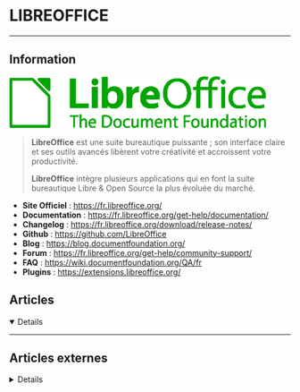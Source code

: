 # LIBREOFFICE
---

## <i class="fa-solid fa-hashtag"></i> Information

![Logo](../../_media/apps/libreoffice/libreoffice_logo.png ':size=250 :no-zoom')


> <i class="fa-solid fa-quote-left"></i> **LibreOffice** est une suite bureautique puissante ; son interface claire et ses outils avancés libèrent votre créativité et accroissent votre productivité.
>
> **LibreOffice** intègre plusieurs applications qui en font la suite bureautique Libre & Open Source la plus évoluée du marché. <i class="fa-solid fa-quote-left fa-rotate-180"></i>


- <i class="fa-solid fa-globe"></i> **Site Officiel** : https://fr.libreoffice.org/
- <i class="fa-solid fa-book"></i> **Documentation** : https://fr.libreoffice.org/get-help/documentation/
- <i class="fa-solid fa-file-circle-question"></i> **Changelog** : https://fr.libreoffice.org/download/release-notes/
- <i class="fa-brands fa-github"></i> **Github** : https://github.com/LibreOffice
- <i class="fab fa-blogger-b"></i> **Blog** : https://blog.documentfoundation.org/
- <i class="fas fa-comments"></i> **Forum** : https://fr.libreoffice.org/get-help/community-support/
- <i class="far fa-question-circle"></i> **FAQ** : https://wiki.documentfoundation.org/QA/fr
- <i class="fas fa-tools"></i> **Plugins** : https://extensions.libreoffice.org/


## <i class="fa-regular fa-newspaper"></i> Articles

<details open>

</details>

---

## <i class="fa-solid fa-glasses"></i> Articles externes

<details>

- [How to Create a Data Entry Form in LibreOffice Base](https://www.makeuseof.com/create-data-entry-form-libreoffice-base/)
- [How to Create a New Database With LibreOffice Base](https://www.makeuseof.com/create-new-database-with-libreoffice-base/)
- [How to Merge Docs in LibreOffice Writer With Master Document](https://www.makeuseof.com/merge-docs-in-libreoffice-writer-master-document/)
- [How to Open Excel Files in LibreOffice in Linux](https://linuxhint.com/open-excel-files-libreoffice-linux/)
- [How to sum numbers in LibreOffice Calc automatically](https://www.ghacks.net/2020/12/26/how-to-sum-numbers-in-libreoffice-calc-automatically/)
- [LibreOffice Writer: The Ultimate Keyboard Shortcuts Cheat Sheet](https://www.makeuseof.com/libreoffice-writer-keyboard-shortcuts/)
- [Setting the color of a cell in LibreOffice Calc depending on the cell value...](https://linux.m2osw.com/setting-color-cell-libreoffice-calc-depending-cell-value)

</details>
